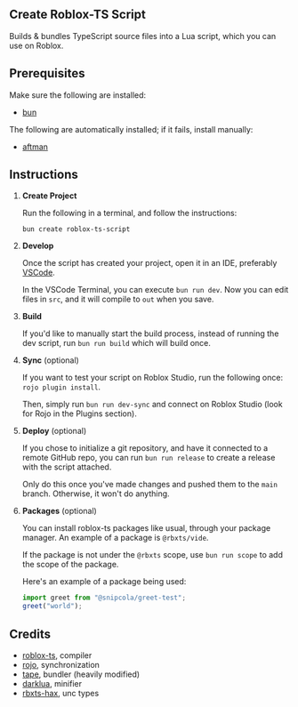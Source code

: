 ## Create Roblox-TS Script

Builds & bundles TypeScript source files into a Lua script, which you can use on Roblox.

## Prerequisites

Make sure the following are installed:

- [bun](https://bun.sh/docs/installation)

The following are automatically installed; if it fails, install manually:

- [aftman](https://github.com/LPGhatguy/aftman/releases/latest)

## Instructions

1. **Create Project**

   Run the following in a terminal, and follow the instructions:

   ```
   bun create roblox-ts-script
   ```

2. **Develop**

   Once the script has created your project, open it in an IDE, preferably [VSCode](https://code.visualstudio.com).

   In the VSCode Terminal, you can execute `bun run dev`. Now you can edit files in `src`, and it will compile to `out` when you save.

3. **Build**

   If you'd like to manually start the build process, instead of running the dev script, run `bun run build` which will build once.

4. **Sync** (optional)

   If you want to test your script on Roblox Studio, run the following once: `rojo plugin install`.

   Then, simply run `bun run dev-sync` and connect on Roblox Studio (look for Rojo in the Plugins section).

5. **Deploy** (optional)

   If you chose to initialize a git repository, and have it connected to a remote GitHub repo, you can run `bun run release` to create a release with the script attached.

   Only do this once you've made changes and pushed them to the `main` branch. Otherwise, it won't do anything.

6. **Packages** (optional)

   You can install roblox-ts packages like usual, through your package manager. An example of a package is `@rbxts/vide`.

   If the package is not under the `@rbxts` scope, use `bun run scope` to add the scope of the package.

   Here's an example of a package being used:

   ```ts
   import greet from "@snipcola/greet-test";
   greet("world");
   ```

## Credits

- [roblox-ts](https://github.com/roblox-ts/roblox-ts), compiler
- [rojo](https://github.com/rojo-rbx/rojo), synchronization
- [tape](https://github.com/Belkworks/tape), bundler (heavily modified)
- [darklua](https://github.com/seaofvoices/darklua), minifier
- [rbxts-hax](https://github.com/richie0866/rbxts-hax), unc types
